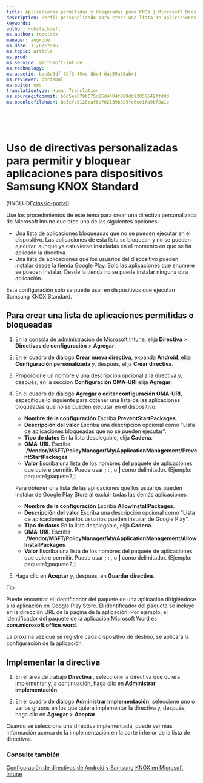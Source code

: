 ```yaml
---
title: Aplicaciones permitidas y bloqueadas para KNOX | Microsoft Docs
description: Perfil personalizado para crear una lista de aplicaciones permitidas y bloqueadas para KNOX
keywords: 
author: robstackmsft
ms.author: robstack
manager: angrobe
ms.date: 11/02/2016
ms.topic: article
ms.prod: 
ms.service: microsoft-intune
ms.technology: 
ms.assetid: bbc8e0df-7bf3-494e-8bc4-dac59a98ab41
ms.reviewer: chrisbal
ms.suite: ems
translationtype: Human Translation
ms.sourcegitcommit: b6d5ea579b675d85d4404f289db83055642ffddd
ms.openlocfilehash: be3cfc0120caf6e702139b829fc6ee1fa9bf9a1e



---
```

# <a name="use-custom-policies-to-allow-and-block-apps-for-samsung-knox-standard-devices"></a>Uso de directivas personalizadas para permitir y bloquear aplicaciones para dispositivos Samsung KNOX Standard

[!INCLUDE[classic-portal](../includes/classic-portal.md)]

Use los procedimientos de este tema para crear una directiva personalizada de Microsoft Intune que cree una de las siguientes opciones:

- Una lista de aplicaciones bloqueadas que no se pueden ejecutar en el dispositivo. Las aplicaciones de esta lista se bloquean y no se pueden ejecutar, aunque ya estuvieran instaladas en el momento en que se ha aplicado la directiva.
- Una lista de aplicaciones que los usuarios del dispositivo pueden instalar desde la tienda Google Play. Solo las aplicaciones que enumere se pueden instalar. Desde la tienda no se puede instalar ninguna otra aplicación.

Esta configuración solo se puede usar en dispositivos que ejecutan Samsung KNOX Standard.

## <a name="to-create-an-allowed-or-blocked-app-list"></a>Para crear una lista de aplicaciones permitidas o bloqueadas

1. En la [consola de administración de Microsoft Intune](https://manage.microsoft.com/), elija **Directiva** &gt; **Directivas de configuración** &gt; **Agregar**.
2. En el cuadro de diálogo **Crear nueva directiva**, expanda **Android**, elija **Configuración personalizada** y, después, elija **Crear directiva**.
3. Proporcione un nombre y una descripción opcional a la directiva y, después, en la sección **Configuración OMA-URI** elija **Agregar**.
4. En el cuadro de diálogo **Agregar o editar configuración OMA-URI**, especifique lo siguiente para obtener una lista de las aplicaciones bloqueadas que no se pueden ejecutar en el dispositivo:
    
    - **Nombre de la configuración** Escriba **PreventStartPackages**.
    - **Descripción del valor** Escriba una descripción opcional como "Lista de aplicaciones bloqueadas que no se pueden ejecutar".
    -   **Tipo de datos** En la lista desplegable, elija **Cadena**.
    -   **OMA-URI.** Escriba **./Vendor/MSFT/PolicyManager/My/ApplicationManagement/PreventStartPackages**
    -   **Valor** Escriba una lista de los nombres del paquete de aplicaciones que quiere permitir. Puede usar **; : ,** o **|** como delimitador. (Ejemplo: paquete1;paquete2;)

    Para obtener una lista de las aplicaciones que los usuarios pueden instalar de Google Play Store al excluir todas las demás aplicaciones:

    - **Nombre de la configuración** Escriba **AllowInstallPackages**.
    - **Descripción del valor** Escriba una descripción opcional como "Lista de aplicaciones que los usuarios pueden instalar de Google Play".
    - **Tipo de datos** En la lista desplegable, elija **Cadena**.
    - **OMA-URI.** Escriba **./Vendor/MSFT/PolicyManager/My/ApplicationManagement/AllowInstallPackages**
    - **Valor** Escriba una lista de los nombres del paquete de aplicaciones que quiere permitir. Puede usar **; : ,** o **|** como delimitador. (Ejemplo: paquete1;paquete2;)

4. Haga clic en **Aceptar** y, después, en **Guardar directiva**. 

>[!TIP]
> Puede encontrar el identificador del paquete de una aplicación dirigiéndose a la aplicación en Google Play Store. El identificador del paquete se incluye en la dirección URL de la página de la aplicación. Por ejemplo, el identificador del paquete de la aplicación Microsoft Word es **com.microsoft.office.word**.

La próxima vez que se registre cada dispositivo de destino, se aplicará la configuración de la aplicación.


## <a name="deploy-the-policy"></a>Implementar la directiva

1.  En el área de trabajo **Directiva** , seleccione la directiva que quiera implementar y, a continuación, haga clic en **Administrar implementación**.

2.  En el cuadro de diálogo **Administrar implementación**, seleccione uno o varios grupos en los que quiera implementar la directiva y, después, haga clic en **Agregar** &gt; **Aceptar**.

 
Cuando se selecciona una directiva implementada, puede ver más información acerca de la implementación en la parte inferior de la lista de directivas.

### <a name="see-also"></a>Consulte también
[Configuración de directivas de Android y Samsung KNOX en Microsoft Intune](android-policy-settings-in-microsoft-intune.md)



<!--HONumber=Dec16_HO2-->


